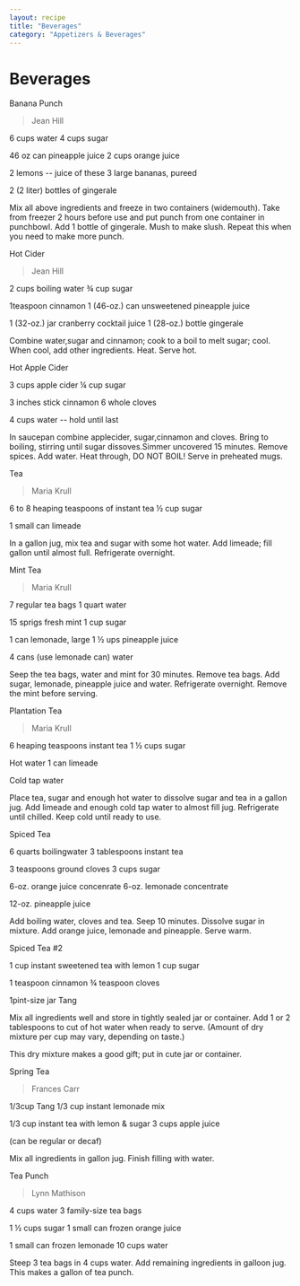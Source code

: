 ```yaml
---
layout: recipe
title: "Beverages"
category: "Appetizers & Beverages"
---
```


# Beverages

Banana Punch

> Jean Hill

6 cups water 4 cups sugar

46 oz can pineapple juice 2 cups orange juice

2 lemons -- juice of these 3 large bananas, pureed

2 (2 liter) bottles of gingerale

Mix all above ingredients and freeze in two containers (widemouth). Take
from freezer 2 hours before use and put punch from one container in
punchbowl. Add 1 bottle of gingerale. Mush to make slush. Repeat this
when you need to make more punch.

Hot Cider

> Jean Hill

2 cups boiling water ¾ cup sugar

1teaspoon cinnamon 1 (46-oz.) can unsweetened pineapple juice

1 (32-oz.) jar cranberry cocktail juice 1 (28-oz.) bottle gingerale

Combine water,sugar and cinnamon; cook to a boil to melt sugar; cool.
When cool, add other ingredients. Heat. Serve hot.

Hot Apple Cider

3 cups apple cider ¼ cup sugar

3 inches stick cinnamon 6 whole cloves

4 cups water -- hold until last

In saucepan combine applecider, sugar,cinnamon and cloves. Bring to
boiling, stirring until sugar dissoves.Simmer uncovered 15 minutes.
Remove spices. Add water. Heat through, DO NOT BOIL! Serve in preheated
mugs.

Tea

> Maria Krull

6 to 8 heaping teaspoons of instant tea ½ cup sugar

1 small can limeade

In a gallon jug, mix tea and sugar with some hot water. Add limeade;
fill gallon until almost full. Refrigerate overnight.

Mint Tea

> Maria Krull

7 regular tea bags 1 quart water

15 sprigs fresh mint 1 cup sugar

1 can lemonade, large 1 ½ ups pineapple juice

4 cans (use lemonade can) water

Seep the tea bags, water and mint for 30 minutes. Remove tea bags. Add
sugar, lemonade, pineapple juice and water. Refrigerate overnight.
Remove the mint before serving.

Plantation Tea

> Maria Krull

6 heaping teaspoons instant tea 1 ½ cups sugar

Hot water 1 can limeade

Cold tap water

Place tea, sugar and enough hot water to dissolve sugar and tea in a
gallon jug. Add limeade and enough cold tap water to almost fill jug.
Refrigerate until chilled. Keep cold until ready to use.

Spiced Tea

6 quarts boilingwater 3 tablespoons instant tea

3 teaspoons ground cloves 3 cups sugar

6-oz. orange juice concenrate 6-oz. lemonade concentrate

12-oz. pineapple juice

Add boiling water, cloves and tea. Seep 10 minutes. Dissolve sugar in
mixture. Add orange juice, lemonade and pineapple. Serve warm.

Spiced Tea #2

1 cup instant sweetened tea with lemon 1 cup sugar

1 teaspoon cinnamon ¾ teaspoon cloves

1pint-size jar Tang

Mix all ingredients well and store in tightly sealed jar or container.
Add 1 or 2 tablespoons to cut of hot water when ready to serve. (Amount
of dry mixture per cup may vary, depending on taste.)

This dry mixture makes a good gift; put in cute jar or container.

Spring Tea

> Frances Carr

1/3cup Tang 1/3 cup instant lemonade mix

1/3 cup instant tea with lemon & sugar 3 cups apple juice

(can be regular or decaf)

Mix all ingredients in gallon jug. Finish filling with water.

Tea Punch

> Lynn Mathison

4 cups water 3 family-size tea bags

1 ½ cups sugar 1 small can frozen orange juice

1 small can frozen lemonade 10 cups water

Steep 3 tea bags in 4 cups water. Add remaining ingredients in galloon
jug. This makes a gallon of tea punch.
